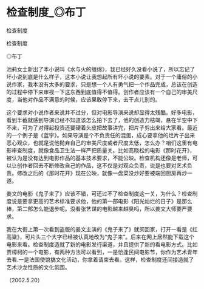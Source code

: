 # 检查制度_◎布丁

检查制度

检查制度

◎布丁

池莉女士新出了本小说叫《水与火的缠绵》，我已经好久没看小说了，所以忘记了坏小说到底是什么样子，这本小说让我想起所有坏小说的要素。对于一个庸俗的小说作家，我本没有太多的要求，只是想一个人有勇气把一个作品完成，总该在创造的过程中停下来审视一下这东西到底值得不值得。创作者应该有一个自己的审美尺度，当他对作品不满意的时候，应该果敢停下来，去干点儿别的。

这个要求对小说作者来说并不过分，但对电影导演来说却显得太残酷。好多电影，看到半截就感到导演已经不知道该怎么拍下去了，他的创造力枯竭，悬在半空中下不来，可为了对得起投资还要硬着头皮把故事讲完，把片子剪出来给大家看。最近的一个例子是《蓝宇》。如果导演是个不负责任的混蛋，成心要拿他的烂片子出来恶心观众，也就是说他抛弃自己的审美尺度或者尺度太低，怎么办？咱们这里有电影审查制度，就像食品卫生法一样严把质量关。比如高晓松的电影《那时花开》，被认为是没有达到电影作品的基本技术要求，不能公映。检查机构还像是老师，可以让创作者回去不断修改自己的作品，这不仅是对观众负责，说是也要对艺术负责。修改之后的《那时花开》现在公映，就像一盘菜没炒好要被端回厨房再炒一道。

姜文的电影《鬼子来了》应该不错，可还过不了检查制度这一关，为什么？检查制度说是要拿更高的艺术标准要求他，他的第一部电影《阳光灿烂的日子》是那么棒，第二部怎么能退步呢。没看张艺谋的电影越来越臭吗，所以姜文大师要严要求。

我在大街上第一次看到盗版的姜文主演的《鬼子来了》就买回家，打开一看是《红高粱》，可片头三个大字已经被认真地改为“鬼子来”。后来在网上居然能下载这个电影来看。检查制度造就了新的电影发行渠道，并且提供了新的看电影方式。比如贾樟柯的一个电影，有两种方法可以看到，一是恰逢民间电影节，你作为艺术青年去看.一是法国使馆搞文化活动，你拿着请柬去看。这样，检查制度还间接造就了艺术沙龙性质的文化氛围。

（2002.5.20）